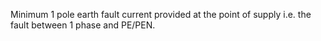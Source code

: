 ﻿Minimum 1 pole earth fault current provided at the point of supply i.e. the fault between 1 phase and PE/PEN.
